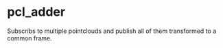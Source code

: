 # pcl_adder


Subscribs to multiple pointclouds and publish all of them transformed to a common frame.




